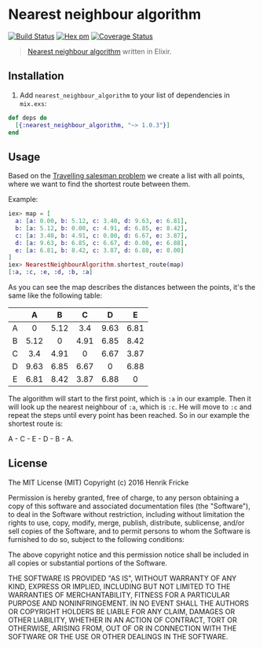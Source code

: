 # Nearest neighbour algorithm
[![Build Status](https://travis-ci.org/HenrikFricke/elixir-nearest-neighbour-algorithm.svg?branch=master)](https://travis-ci.org/HenrikFricke/elixir-nearest-neighbour-algorithm)
[![Hex pm](http://img.shields.io/hexpm/v/nearest_neighbour_algorithm.svg?style=flat)](https://hex.pm/packages/nearest_neighbour_algorithm)
[![Coverage Status](https://coveralls.io/repos/github/HenrikFricke/elixir-nearest-neighbour-algorithm/badge.svg?branch=master)](https://coveralls.io/github/HenrikFricke/elixir-nearest-neighbour-algorithm?branch=master)

> [Nearest neighbour algorithm](https://en.wikipedia.org/wiki/Nearest_neighbour_algorithm)
written in Elixir.

## Installation

1. Add `nearest_neighbour_algorithm` to your list of dependencies in `mix.exs`:

  ```elixir
  def deps do
    [{:nearest_neighbour_algorithm, "~> 1.0.3"}]
  end
  ```

## Usage

Based on the [Travelling salesman problem](https://en.wikipedia.org/wiki/Travelling_salesman_problem) we create a list with all points, where we want to find the shortest route between them.

Example:

```elixir
iex> map = [
  a: [a: 0.00, b: 5.12, c: 3.40, d: 9.63, e: 6.81],
  b: [a: 5.12, b: 0.00, c: 4.91, d: 6.85, e: 8.42],
  c: [a: 3.40, b: 4.91, c: 0.00, d: 6.67, e: 3.87],
  d: [a: 9.63, b: 6.85, c: 6.67, d: 0.00, e: 6.88],
  e: [a: 6.81, b: 8.42, c: 3.87, d: 6.88, e: 0.00]
]
iex> NearestNeighbourAlgorithm.shortest_route(map)
[:a, :c, :e, :d, :b, :a]
```

As you can see the map describes the distances between the points, it's
the same like the following table:

|     |  A  |  B  |  C  |  D  |  E  |
|:---:|:---:|:---:|:---:|:---:|:---:|
|  A  |  0  | 5.12| 3.4 | 9.63| 6.81|
|  B  | 5.12|  0  | 4.91| 6.85| 8.42|
|  C  | 3.4 | 4.91|  0  | 6.67| 3.87|
|  D  | 9.63| 6.85| 6.67|  0  | 6.88|
|  E  | 6.81| 8.42| 3.87| 6.88|  0  |

The algorithm will start to the first point, which is `:a` in our example. Then it will look up the nearest neighbour of `:a`, which is `:c`. He will move to `:c` and repeat the steps until every point has been reached. So in our example the shortest route is:

A - C - E - D - B - A.

## License

The MIT License (MIT)
Copyright (c) 2016 Henrik Fricke

Permission is hereby granted, free of charge, to any person obtaining a copy
of this software and associated documentation files (the "Software"), to deal
in the Software without restriction, including without limitation the rights
to use, copy, modify, merge, publish, distribute, sublicense, and/or sell copies
of the Software, and to permit persons to whom the Software is furnished to do
so, subject to the following conditions:

The above copyright notice and this permission notice shall be included in all
copies or substantial portions of the Software.

THE SOFTWARE IS PROVIDED "AS IS", WITHOUT WARRANTY OF ANY KIND, EXPRESS OR
IMPLIED, INCLUDING BUT NOT LIMITED TO THE WARRANTIES OF MERCHANTABILITY, FITNESS
FOR A PARTICULAR PURPOSE AND NONINFRINGEMENT. IN NO EVENT SHALL THE AUTHORS OR
COPYRIGHT HOLDERS BE LIABLE FOR ANY CLAIM, DAMAGES OR OTHER LIABILITY, WHETHER
IN AN ACTION OF CONTRACT, TORT OR OTHERWISE, ARISING FROM, OUT OF OR IN CONNECTION
WITH THE SOFTWARE OR THE USE OR OTHER DEALINGS IN THE SOFTWARE.
